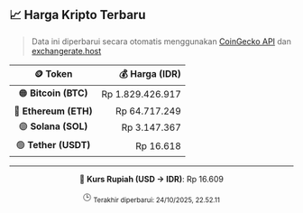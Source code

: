 

<!-- HARGA_KRIPTO -->
## 📈 Harga Kripto Terbaru

> Data ini diperbarui secara otomatis menggunakan [CoinGecko API](https://www.coingecko.com/) dan [exchangerate.host](https://exchangerate.host/)

<div align="center">

| 🪙 Token | 💰 Harga (IDR) |
|:------:|---------------:|
| 🟠 **Bitcoin (BTC)**   | Rp 1.829.426.917 |
| 🔵 **Ethereum (ETH)**  | Rp 64.717.249 |
| 🟣 **Solana (SOL)**    | Rp 3.147.367 |
| 🟢 **Tether (USDT)**   | Rp 16.618 |

---

💱 **Kurs Rupiah (USD → IDR)**: Rp 16.609

🕒 <sub>Terakhir diperbarui: 24/10/2025, 22.52.11</sub>

</div>
<!-- /HARGA_KRIPTO -->